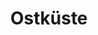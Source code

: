 ---
layout: post
type: pic
title: Ostküste
desc: Wir kommen...
imgSrc: /public/post_img/eastcoast.jpg
location: Wollongong, New South Wales
---